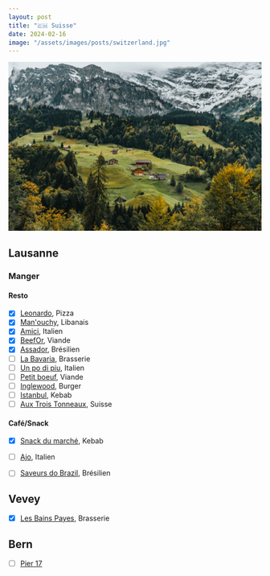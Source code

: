 ```yaml
---
layout: post
title: "🇨🇭 Suisse"
date: 2024-02-16
image: "/assets/images/posts/switzerland.jpg"
---
```


![switzerland](/assets/images/posts/switzerland.jpg)

## Lausanne

### Manger

#### Resto

- [x] [Leonardo](https://maps.app.goo.gl/3o491AuCShE3Bm4i6), Pizza
- [x] [Man'ouchy](https://maps.app.goo.gl/f49d2MESrUskngqSA), Libanais
- [x] [Amici](https://maps.app.goo.gl/66cA7SdEuZ1UmJf17), Italien
- [x] [BeefOr](https://maps.app.goo.gl/nKKFWJhLqDCnsaqd7), Viande
- [x] [Assador](https://maps.app.goo.gl/9eLypMSXK3oifx8d7), Brésilien
- [ ] [La Bavaria](https://maps.app.goo.gl/F6CZ2b2xHsEGjPmRA), Brasserie
- [ ] [Un po di piu](https://maps.app.goo.gl/QdVJVz5ZMczWn23d9), Italien
- [ ] [Petit boeuf](https://maps.app.goo.gl/9pLYibeNdwBGmx7h6), Viande
- [ ] [Inglewood](https://maps.app.goo.gl/vey8qmdmKHNeDsgp9), Burger
- [ ] [Istanbul](https://maps.app.goo.gl/ewyf2TbhZTzCoeX79), Kebab
- [ ] [Aux Trois Tonneaux](https://maps.app.goo.gl/MTk56LP332ZsP9ge6), Suisse

#### Café/Snack

- [x] [Snack du marché](https://maps.app.goo.gl/ewyf2TbhZTzCoeX79), Kebab
- [ ] [Ajo](https://maps.app.goo.gl/acz8pfrzZ64KJhbo9), Italien
- [ ] [Saveurs do Brazil](https://maps.app.goo.gl/8BFSJXjaUYymSEqa9), Brésilien


## Vevey

- [x] [Les Bains Payes](https://maps.app.goo.gl/1awD4LmsuHoeHHX89), Brasserie

## Bern

- [ ] [Pier 17](https://maps.app.goo.gl/6b3pR2a2pa8dP9dr8)
